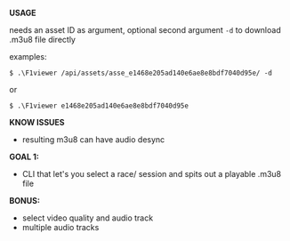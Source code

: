 **USAGE**

needs an asset ID as argument, optional second argument `-d` to download .m3u8 file directly	

examples:

    $ .\F1viewer /api/assets/asse_e1468e205ad140e6ae8e8bdf7040d95e/ -d
or

    $ .\F1viewer e1468e205ad140e6ae8e8bdf7040d95e

**KNOW ISSUES**

 - resulting m3u8 can have audio desync

**GOAL 1:**

* CLI that let's you select a race/ session and spits out a playable .m3u8 file

**BONUS:**

* select video  quality and audio track
*  multiple audio tracks
